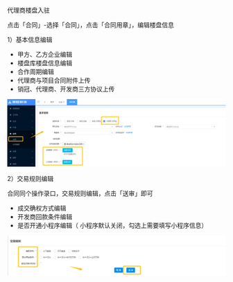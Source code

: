 代理商楼盘入驻

点击「合同」-选择「合同」，点击「合同用章」，编辑楼盘信息

1）基本信息编辑

* 甲方、乙方企业编辑
* 楼盘库楼盘信息编辑
* 合作周期编辑
* 代理商与项目合同附件上传
* 销冠、代理商、开发商三方协议上传

![](/assets/代理基本信息)

2）交易规则编辑

合同同个操作录口，交易规则编辑，点击「送审」即可

* 成交确权方式编辑
* 开发商回款条件编辑
* 是否开通小程序编辑（
  小程序默认关闭，勾选上需要填写小程序信息）

![](/assets/交易规则编辑)

